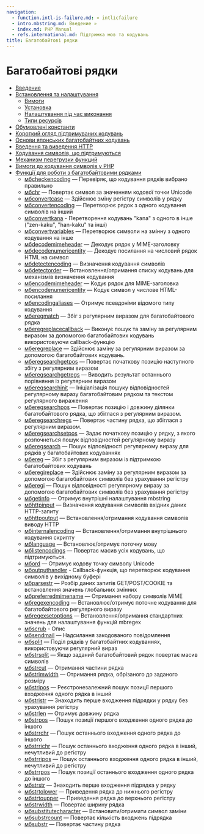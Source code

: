```yaml
---
navigation:
  - function.intl-is-failure.md: « intlісfailure
  - intro.mbstring.md: Введение »
  - index.md: PHP Manual
  - refs.international.md: Підтримка мов та кодувань
title: Багатобайтові рядки
---
```

# Багатобайтові рядки

-   [Введение](intro.mbstring.md)
-   [Встановлення та налаштування](mbstring.setup.md)
    -   [Вимоги](mbstring.requirements.md)
    -   [Установка](mbstring.installation.md)
    -   [Налаштування під час виконання](mbstring.configuration.md)
    -   [Типи ресурсів](mbstring.resources.md)
-   [Обумовлені константи](mbstring.constants.md)
-   [Короткий огляд підтримуваних кодувань](mbstring.encodings.md)
-   [Основи японських багатобайтних кодувань](mbstring.ja-basic.md)
-   [Введення та виведення HTTP](mbstring.http.md)
-   [Кодування символів, що підтримуються](mbstring.supported-encodings.md)
-   [Механизм перегрузки функций](mbstring.overload.md)
-   [Вимоги до кодування символів у PHP](mbstring.php4.req.md)
-   [Функції для роботи з багатобайтовими рядками](ref.mbstring.md)
    -   [мбcheckencoding](function.mb-check-encoding.md) — Перевіряє, що кодування рядків вибрано правильно
    -   [мбchr](function.mb-chr.md) — Повертає символ за значенням кодової точки Unicode
    -   [мбconvertcase](function.mb-convert-case.md) — Здійснює зміну регістру символів у рядку
    -   [мбconvertencoding](function.mb-convert-encoding.md) — Перетворює рядок з одного кодування символів на інший
    -   [мбconvertkana](function.mb-convert-kana.md) - Перетворення кодувань "kana" з одного в інше ("zen-kaku", "han-kaku" та інші)
    -   [мбconvertvariables](function.mb-convert-variables.md) — Перетворює символи на змінну з одного кодування на інше
    -   [мбdecodemimeheader](function.mb-decode-mimeheader.md) — Декодує рядок у MIME-заголовку
    -   [мбdecodenumericentity](function.mb-decode-numericentity.md) — Декодує посилання на числовий рядок HTML на символ
    -   [мбdetectencoding](function.mb-detect-encoding.md) — Визначення кодування символів
    -   [мбdetectorder](function.mb-detect-order.md) — Встановлення/отримання списку кодувань для механізмів визначення кодування
    -   [мбencodemimeheader](function.mb-encode-mimeheader.md) — Кодує рядок для MIME-заголовка
    -   [мбencodenumericentity](function.mb-encode-numericentity.md) — Кодує символ у числове HTML-посилання
    -   [мбencodingaliases](function.mb-encoding-aliases.md) — Отримує псевдоніми відомого типу кодування
    -   [мбeregmatch](function.mb-ereg-match.md) — Збіг з регулярним виразом для багатобайтового рядка
    -   [мбeregreplacecallback](function.mb-ereg-replace-callback.md) — Виконує пошук та заміну за регулярним виразом за допомогою багатобайтових кодувань використовуючи callback-функцію
    -   [мбeregreplace](function.mb-ereg-replace.md) — Здійснює заміну за регулярним виразом за допомогою багатобайтових кодувань.
    -   [мбeregsearchgetpos](function.mb-ereg-search-getpos.md) — Повертає початкову позицію наступного збігу з регулярним виразом
    -   [мбeregsearchgetregs](function.mb-ereg-search-getregs.md) — Виводить результат останнього порівняння із регулярним виразом
    -   [мбeregsearchinit](function.mb-ereg-search-init.md) — Ініціалізація пошуку відповідностей регулярному виразу багатобайтовим рядком та текстом регулярного вираження
    -   [мбeregsearchpos](function.mb-ereg-search-pos.md) — Повертає позицію і довжину ділянки багатобайтового рядка, що збіглася з регулярним виразом.
    -   [мбeregsearchregs](function.mb-ereg-search-regs.md) — Повертає частину рядка, що збіглася з регулярним виразом.
    -   [мбeregsearchsetpos](function.mb-ereg-search-setpos.md) — Задає початкову позицію у рядку, з якого розпочнеться пошук відповідностей регулярному виразу
    -   [мбeregsearch](function.mb-ereg-search.md) — Пошук відповідності регулярному виразу для рядків у багатобайтових кодуваннях
    -   [мбereg](function.mb-ereg.md) — Збіг з регулярним виразом із підтримкою багатобайтових кодувань
    -   [мбeregireplace](function.mb-eregi-replace.md) — Здійснює заміну за регулярним виразом за допомогою багатобайтових символів без урахування регістру
    -   [мбeregi](function.mb-eregi.md) — Пошук відповідності регулярному виразу за допомогою багатобайтових символів без урахування регістру
    -   [мбgetinfo](function.mb-get-info.md) — Отримує внутрішні налаштування mbstring
    -   [мбhttpinput](function.mb-http-input.md) — Визначення кодування символів вхідних даних HTTP-запиту
    -   [мбhttpoutput](function.mb-http-output.md) — Встановлення/отримання кодування символів виводу HTTP
    -   [мбinternalencoding](function.mb-internal-encoding.md) — Встановлення/отримання внутрішнього кодування скрипту
    -   [мбlanguage](function.mb-language.md) — Встановлює/отримує поточну мову
    -   [мбlistencodings](function.mb-list-encodings.md) — Повертає масив усіх кодувань, що підтримуються.
    -   [мбord](function.mb-ord.md) — Отримує кодову точку символу Unicode
    -   [мбoutputhandler](function.mb-output-handler.md) - Callback-функція, що перетворює кодування символів у вихідному буфері
    -   [мбparsestr](function.mb-parse-str.md) — Розбір даних запитів GET/POST/COOKIE та встановлення значень глобальних змінних
    -   [мбpreferredmimename](function.mb-preferred-mime-name.md) — Отримання набору символів MIME
    -   [мбregexencoding](function.mb-regex-encoding.md) — Встановлює/отримує поточне кодування для багатобайтового регулярного виразу
    -   [мбregexsetoptions](function.mb-regex-set-options.md) — Встановлення/отримання стандартних значень для налаштування функцій mbregex
    -   [мбscrub](function.mb-scrub.md) - Опис
    -   [мбsendmail](function.mb-send-mail.md) — Надсилання закодованого повідомлення
    -   [мбsplit](function.mb-split.md) — Поділ рядків у багатобайтних кодуваннях, використовуючи регулярний вираз
    -   [мбstrsplit](function.mb-str-split.md) — Якщо заданий багатобайтовий рядок повертає масив символів
    -   [мбstrcut](function.mb-strcut.md) — Отримання частини рядка
    -   [мбstrimwidth](function.mb-strimwidth.md) — Отримання рядка, обрізаного до заданого розміру
    -   [мбstripos](function.mb-stripos.md) — Реєстронезалежний пошук позиції першого входження одного рядка в інший
    -   [мбstristr](function.mb-stristr.md) — Знаходить перше входження підрядки у рядку без урахування регістру
    -   [мбstrlen](function.mb-strlen.md) — Отримує довжину рядка
    -   [мбstrpos](function.mb-strpos.md) — Пошук позиції першого входження одного рядка до іншого
    -   [мбstrrchr](function.mb-strrchr.md) — Пошук останнього входження одного рядка до іншого
    -   [мбstrrichr](function.mb-strrichr.md) — Пошук останнього входження одного рядка в інший, нечутливий до регістру
    -   [мбstrripos](function.mb-strripos.md) — Пошук останнього входження одного рядка в інший, нечутливий до регістру
    -   [мбstrrpos](function.mb-strrpos.md) — Пошук позиції останнього входження одного рядка до іншого
    -   [мбstrstr](function.mb-strstr.md) — Знаходить перше входження підрядка у рядку
    -   [мбstrtolower](function.mb-strtolower.md) — Приведення рядка до нижнього регістру
    -   [мбstrtoupper](function.mb-strtoupper.md) — Приведення рядка до верхнього регістру
    -   [мбstrwidth](function.mb-strwidth.md) — Повертає ширину рядка
    -   [мбsubstitutecharacter](function.mb-substitute-character.md) — Встановити/отримати символ заміни
    -   [мбsubstrcount](function.mb-substr-count.md) — Повертає кількість входжень підрядка
    -   [мбsubstr](function.mb-substr.md) — Повертає частину рядка
